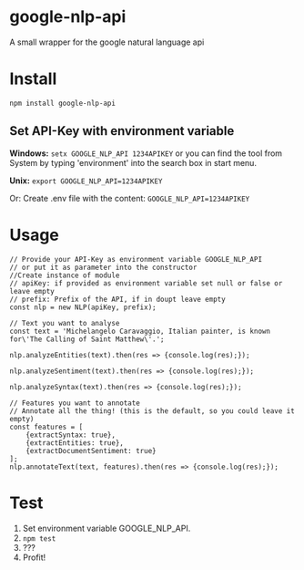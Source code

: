 # google-nlp-api
A small wrapper for the google natural language api

# Install
`npm install google-nlp-api`

## Set API-Key with environment variable

**Windows:**
`setx GOOGLE_NLP_API 1234APIKEY`
or you can find the tool from System by typing 'environment' into the search box in start menu.

**Unix:**
`export GOOGLE_NLP_API=1234APIKEY`

Or:
Create .env file with the content:
`GOOGLE_NLP_API=1234APIKEY`




# Usage

    // Provide your API-Key as environment variable GOOGLE_NLP_API
    // or put it as parameter into the constructor
    //Create instance of module
    // apiKey: if provided as environment variable set null or false or leave empty
    // prefix: Prefix of the API, if in doupt leave empty
    const nlp = new NLP(apiKey, prefix);

    // Text you want to analyse
    const text = 'Michelangelo Caravaggio, Italian painter, is known for\'The Calling of Saint Matthew\'.';

    nlp.analyzeEntities(text).then(res => {console.log(res);});

    nlp.analyzeSentiment(text).then(res => {console.log(res);});

    nlp.analyzeSyntax(text).then(res => {console.log(res);});

    // Features you want to annotate
    // Annotate all the thing! (this is the default, so you could leave it empty)
    const features = [
        {extractSyntax: true},
        {extractEntities: true},
        {extractDocumentSentiment: true}
    ];
    nlp.annotateText(text, features).then(res => {console.log(res);});

# Test
1. Set environment variable GOOGLE_NLP_API.
2. `npm test`
3. ???
4. Profit!